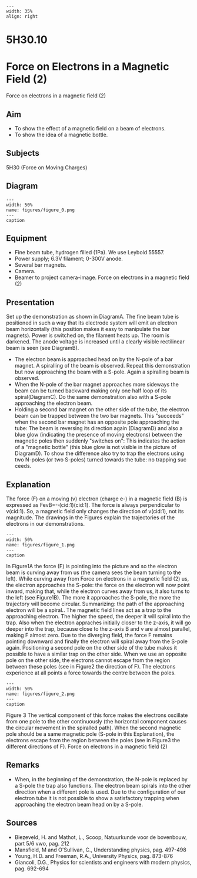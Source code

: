 
```{figure} /figures/busy.png
---
width: 35%
align: right
```
# 5H30.10 
  # Force on Electrons in a Magnetic Field (2) 
 Force on electrons in a magnetic field (2)   
  
## Aim   
 
 *  To show the effect of a magnetic field on a beam of electrons. 
 *  To show the idea of a magnetic bottle.
   
  
## Subjects   
 5H30 (Force on Moving Charges)   
  
## Diagram   
   
```{figure} figures/figure_0.png  
---  
width: 50%  
name: figures/figure_0.png  
---  
caption  
``` 
      
  
## Equipment   
 
 *  Fine beam tube, hydrogen filled (1Pa). We use Leybold 55557. 
 *  Power supply; 6.3V filament; 0-300V anode. 
 *  Several bar magnets. 
 *  Camera. 
 *  Beamer to project camera-image. Force on electrons in a magnetic field (2)
    
  
## Presentation   
 Set up the demonstration as shown in DiagramA. The fine beam tube is positioned in such a way that its electrode system will emit an electron beam horizontally (this position makes it easy to manipulate the bar magnets). Power is switched on, the filament heats up. The room is darkened. The anode voltage is increased until a clearly visible rectilinear beam is seen (see DiagramB). 
 *  The electron beam is approached head on by the N-pole of a bar magnet. A spiralling of the beam is observed. Repeat this demonstration but now approaching the beam with a S-pole. Again a spiralling beam is observed. 
 *  When the N-pole of the bar magnet approaches more sideways the beam can be turned backward making only one half loop of its spiral(DiagramC). Do the same demonstration also with a S-pole approaching the electron beam. 
 *  Holding a second bar magnet on the other side of the tube, the electron beam can be trapped between the two bar magnets. This "succeeds" when the second bar magnet has an opposite pole approaching the tube: The beam is reversing its direction again (DiagramD) and also a blue glow (indicating the presence of moving electrons) between the magnetic poles then suddenly "switches on": This indicates the action of a "magnetic bottle" (this blue glow is not visible in the picture of DiagramD). To show the difference also try to trap the electrons using two N-poles (or two S-poles) turned towards the tube: no trapping suc
ceeds.   
  
## Explanation   
 The force (F) on a moving (v) electron (charge e-) in a magnetic field (B) is expressed as FevB=-·(cid:1)(cid:1). The force is always perpendicular to v(cid:1). So, a magnetic field only changes the direction of v(cid:1), not its magnitude. The drawings in the Figures explain the trajectories of the electrons in our demonstrations.   
```{figure} figures/figure_1.png  
---  
width: 50%  
name: figures/figure_1.png  
---  
caption  
``` 
 In Figure1A the force (F) is pointing into the picture and so the electron beam is curving away from us (the camera sees the beam turning to the left). While curving away from Force on electrons in a magnetic field (2) us, the electron approaches the S-pole: the force on the electron will now point inward, making that, while the electron curves away from us, it also turns to the left (see Figure1B). The more it approaches the S-pole, the more the trajectory will become circular. Summarizing: the path of the approaching electron will be a spiral.. The magnetic field lines act as a trap to the approaching electron. The higher the speed, the deeper it will spiral into the trap. Also when the electron appraches initially closer to the z-axis, it will go deeper into the trap, because close to the z-axis B and v are almost parallel, making F almost zero. Due to the diverging field, the force F remains pointing downward and finally the electron will spiral away from the S-pole again. Positioning a second pole on the other side of the tube makes it possible to have a similar trap on the other side. When we use an opposite pole on the other side, the electrons cannot escape from the region between these poles (see in Figure2 the direction of F). The electrons experience at all points a force towards the centre between the poles.      
```{figure} figures/figure_2.png  
---  
width: 50%  
name: figures/figure_2.png  
---  
caption  
``` 
 Figure 3  The vertical component of this force makes the electrons oscillate from one pole to the other continuously (the horizontal component causes the circular movement in the spiralled path). When the second magnetic pole should be a same magnetic pole (S-pole in this Explanation), the electrons escape from the region between the poles (see in Figure3 the different directions of F).  Force on electrons in a magnetic field (2)      
  
## Remarks   
 
 *  When, in the beginning of the demonstration, the N-pole is replaced by a S-pole the trap also functions. The electron beam spirals into the other direction when a different pole is used. Due to the configuration of our electron tube it is not possible to show a satisfactory trapping when approaching the electron beam head
 on by a S-pole.    
  
## Sources   
 
 *  Biezeveld, H. and Mathot, L., Scoop, Natuurkunde voor de bovenbouw, part 5/6 vwo, pag. 212 
 *  Mansfield, M and O'Sullivan, C., Understanding physics, pag. 497-498 
 *  Young, H.D. and Freeman, R.A., University Physics, pag. 873-876 
 *  Giancoli, D.G., Physics for scientists and engineers with modern physics, pag. 692-694
  